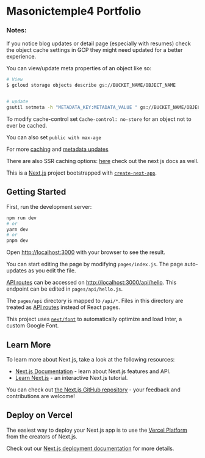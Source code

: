 # Masonictemple4 Portfolio



### Notes: 
If you notice blog updates or detail page (especially with resumes) check the object cache settings in GCP they might need updated for a better experience.

You can view/update meta properties of an object like so:
```bash
# View 
$ gcloud storage objects describe gs://BUCKET_NAME/OBJECT_NAME


# update
gsutil setmeta -h "METADATA_KEY:METADATA_VALUE " gs://BUCKET_NAME/OBJECT_NAME

```

To modify cache-control set `Cache-control: no-store` for an object not to ever
be cached.

You can also set `public with max-age`


For more [caching](https://cloud.google.com/storage/docs/caching) and [metadata updates](
https://cloud.google.com/storage/docs/viewing-editing-metadata#gsutil_1)

There are also SSR caching options: [here](https://github.com/vercel/next.js/blob/canary/examples/ssr-caching/pages/index.tsx) check out the next js docs as well.











This is a [Next.js](https://nextjs.org/) project bootstrapped with [`create-next-app`](https://github.com/vercel/next.js/tree/canary/packages/create-next-app).

## Getting Started

First, run the development server:

```bash
npm run dev
# or
yarn dev
# or
pnpm dev
```

Open [http://localhost:3000](http://localhost:3000) with your browser to see the result.

You can start editing the page by modifying `pages/index.js`. The page auto-updates as you edit the file.

[API routes](https://nextjs.org/docs/api-routes/introduction) can be accessed on [http://localhost:3000/api/hello](http://localhost:3000/api/hello). This endpoint can be edited in `pages/api/hello.js`.

The `pages/api` directory is mapped to `/api/*`. Files in this directory are treated as [API routes](https://nextjs.org/docs/api-routes/introduction) instead of React pages.

This project uses [`next/font`](https://nextjs.org/docs/basic-features/font-optimization) to automatically optimize and load Inter, a custom Google Font.

## Learn More

To learn more about Next.js, take a look at the following resources:

- [Next.js Documentation](https://nextjs.org/docs) - learn about Next.js features and API.
- [Learn Next.js](https://nextjs.org/learn) - an interactive Next.js tutorial.

You can check out [the Next.js GitHub repository](https://github.com/vercel/next.js/) - your feedback and contributions are welcome!

## Deploy on Vercel

The easiest way to deploy your Next.js app is to use the [Vercel Platform](https://vercel.com/new?utm_medium=default-template&filter=next.js&utm_source=create-next-app&utm_campaign=create-next-app-readme) from the creators of Next.js.

Check out our [Next.js deployment documentation](https://nextjs.org/docs/deployment) for more details.
